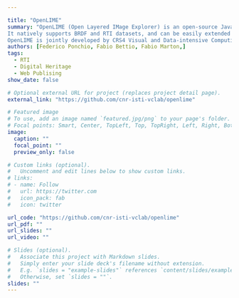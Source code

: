 ```yaml
---

title: "OpenLIME"
summary: "OpenLIME (Open Layered IMage Explorer) is an open-source JavaScript library for the efficient display of scalable high-resolution relightable images.<br/>
It natively supports BRDF and RTI datasets, and can be easily extended for other multi-channel raster datasets, such as hyper spectral imaging or other reflectance modeling. Input data can be combined in a multi-layer visualization system using opacity and blending modes, and interactive lenses.
OpenLIME is jointly developed by CRS4 Visual and Data-intensive Computing Group.<br/>"
authors: [Federico Ponchio, Fabio Bettio, Fabio Marton,]
tags:
  - RTI
  - Digital Heritage
  - Web Publising 
show_date: false

# Optional external URL for project (replaces project detail page).
external_link: "https://github.com/cnr-isti-vclab/openlime"

# Featured image
# To use, add an image named `featured.jpg/png` to your page's folder.
# Focal points: Smart, Center, TopLeft, Top, TopRight, Left, Right, BottomLeft, Bottom, BottomRight.
image:
  caption: ""
  focal_point: ""
  preview_only: false

# Custom links (optional).
#   Uncomment and edit lines below to show custom links.
# links:
# - name: Follow
#   url: https://twitter.com
#   icon_pack: fab
#   icon: twitter

url_code: "https://github.com/cnr-isti-vclab/openlime"
url_pdf: ""
url_slides: ""
url_video: ""

# Slides (optional).
#   Associate this project with Markdown slides.
#   Simply enter your slide deck's filename without extension.
#   E.g. `slides = "example-slides"` references `content/slides/example-slides.md`.
#   Otherwise, set `slides = ""`.
slides: ""
---
```

